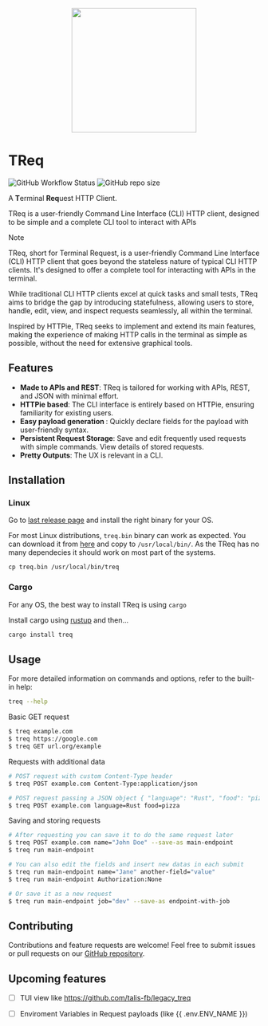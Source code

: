 <p align="center">
<img src="https://res.cloudinary.com/dfjn94vg8/image/upload/v1706297059/TReq/dino_png.png" height="250px" />
</p>

# TReq
![GitHub Workflow Status](https://img.shields.io/github/actions/workflow/status/talis-fb/TReq/ci.yaml)
![GitHub repo size](https://img.shields.io/github/repo-size/talis-fb/treq)

A <b>T</b>erminal <b>Req</b>uest HTTP Client.

TReq is a user-friendly Command Line Interface (CLI) HTTP client, designed to be simple and a complete CLI tool to interact with APIs

> [!NOTE]
> TReq, short for Terminal Request, is a user-friendly Command Line Interface (CLI) HTTP client that goes beyond the stateless nature of typical CLI HTTP clients. It's designed to offer a complete tool for interacting with APIs in the terminal. 
> 
> While traditional CLI HTTP clients excel at quick tasks and small tests, TReq aims to bridge the gap by introducing statefulness, allowing users to store, handle, edit, view, and inspect requests seamlessly, all within the terminal. 
> 
> Inspired by HTTPie, TReq seeks to implement and extend its main features, making the experience of making HTTP calls in the terminal as simple as possible, without the need for extensive graphical tools.


## Features
* <b>Made to APIs and REST</b>: TReq is tailored for working with APIs, REST, and JSON with minimal effort.
* <b>HTTPie based</b>: The CLI interface is entirely based on HTTPie, ensuring familiarity for existing users.
* <b>Easy payload generation </b>: Quickly declare fields for the payload with user-friendly syntax.
* <b>Persistent Request Storage</b>: Save and edit frequently used requests with simple commands. View details of stored requests.
* <b>Pretty Outputs</b>: The UX is relevant in a CLI.

## Installation

### Linux
Go to [last release page](https://github.com/talis-fb/TReq/releases/latest) and install the right binary for your OS. 

For most Linux distributions, `treq.bin` binary can work as expected. You can download it from [here](https://github.com/talis-fb/TReq/releases/latest/download/treq.bin) and copy to `/usr/local/bin/`. As the TReq has no many dependecies it should work on most part of the systems.
```
cp treq.bin /usr/local/bin/treq
```

### Cargo
For any OS, the best way to install TReq is using `cargo`

Install cargo using [rustup](https://rustup.rs/) and then...

```sh
cargo install treq
```


## Usage
For more detailed information on commands and options, refer to the built-in help:
```sh
treq --help
```

Basic GET request
```sh
$ treq example.com
$ treq https://google.com
$ treq GET url.org/example
```

Requests with additional data
```sh
# POST request with custom Content-Type header
$ treq POST example.com Content-Type:application/json

# POST request passing a JSON object { "language": "Rust", "food": "pizza" }
$ treq POST example.com language=Rust food=pizza
```

Saving and storing requests
```sh
# After requesting you can save it to do the same request later
$ treq POST example.com name="John Doe" --save-as main-endpoint
$ treq run main-endpoint

# You can also edit the fields and insert new datas in each submit
$ treq run main-endpoint name="Jane" another-field="value"
$ treq run main-endpoint Authorization:None

# Or save it as a new request
$ treq run main-endpoint job="dev" --save-as endpoint-with-job
```

## Contributing
Contributions and feature requests are welcome! Feel free to submit issues or pull requests on our [GitHub repository](https://github.com/talis-fb/TReq).

## Upcoming features
- [ ] TUI view like https://github.com/talis-fb/legacy_treq
- [ ] Enviroment Variables in Request payloads (like {{ .env.ENV_NAME }})

